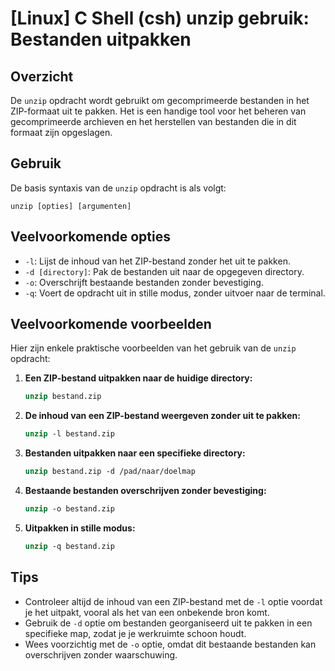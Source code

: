 # [Linux] C Shell (csh) unzip gebruik: Bestanden uitpakken

## Overzicht
De `unzip` opdracht wordt gebruikt om gecomprimeerde bestanden in het ZIP-formaat uit te pakken. Het is een handige tool voor het beheren van gecomprimeerde archieven en het herstellen van bestanden die in dit formaat zijn opgeslagen.

## Gebruik
De basis syntaxis van de `unzip` opdracht is als volgt:

```
unzip [opties] [argumenten]
```

## Veelvoorkomende opties
- `-l`: Lijst de inhoud van het ZIP-bestand zonder het uit te pakken.
- `-d [directory]`: Pak de bestanden uit naar de opgegeven directory.
- `-o`: Overschrijft bestaande bestanden zonder bevestiging.
- `-q`: Voert de opdracht uit in stille modus, zonder uitvoer naar de terminal.

## Veelvoorkomende voorbeelden
Hier zijn enkele praktische voorbeelden van het gebruik van de `unzip` opdracht:

1. **Een ZIP-bestand uitpakken naar de huidige directory:**
   ```csh
   unzip bestand.zip
   ```

2. **De inhoud van een ZIP-bestand weergeven zonder uit te pakken:**
   ```csh
   unzip -l bestand.zip
   ```

3. **Bestanden uitpakken naar een specifieke directory:**
   ```csh
   unzip bestand.zip -d /pad/naar/doelmap
   ```

4. **Bestaande bestanden overschrijven zonder bevestiging:**
   ```csh
   unzip -o bestand.zip
   ```

5. **Uitpakken in stille modus:**
   ```csh
   unzip -q bestand.zip
   ```

## Tips
- Controleer altijd de inhoud van een ZIP-bestand met de `-l` optie voordat je het uitpakt, vooral als het van een onbekende bron komt.
- Gebruik de `-d` optie om bestanden georganiseerd uit te pakken in een specifieke map, zodat je je werkruimte schoon houdt.
- Wees voorzichtig met de `-o` optie, omdat dit bestaande bestanden kan overschrijven zonder waarschuwing.